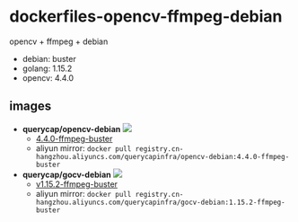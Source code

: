 # dockerfiles-opencv-ffmpeg-debian

opencv + ffmpeg + debian 

+ debian: buster
+ golang: 1.15.2
+ opencv: 4.4.0

## images

+ **querycap/opencv-debian** ![](https://github.com/querycap/dockerfiles-opencv-ffmpeg-debian/workflows/opencv-debian/badge.svg)
    + [4.4.0-ffmpeg-buster](opencv.Dockerfile)
    + aliyun mirror: `docker pull registry.cn-hangzhou.aliyuncs.com/querycapinfra/opencv-debian:4.4.0-ffmpeg-buster`
+ **querycap/gocv-debian** ![](https://github.com/querycap/dockerfiles-opencv-ffmpeg-debian/workflows/gocv-debian/badge.svg?branch=master)
    + [v1.15.2-ffmpeg-buster](gocv.Dockerfile) 
    + aliyun mirror: `docker pull registry.cn-hangzhou.aliyuncs.com/querycapinfra/gocv-debian:1.15.2-ffmpeg-buster`
